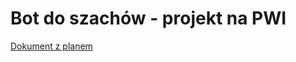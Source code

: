 # Bot do szachów - projekt na PWI

[Dokument z planem](https://docs.google.com/document/d/1fXRxu2YtP9Zh2NFL-WkHxfGKPPq2pbr_ReeQp045GxE/edit?usp=sharing)
